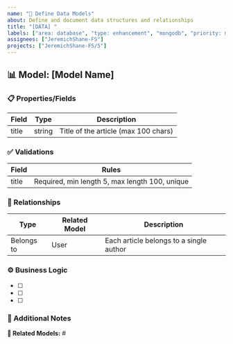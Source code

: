 ```yaml
---
name: "🎯 Define Data Models"
about: Define and document data structures and relationships
title: "[DATA] "
labels: ["area: database", "type: enhancement", "mongodb", "priority: medium"]
assignees: ["JeremichShane-FS"]
projects: ["JeremichShane-FS/5"]
---
```


## 📊 Model: [Model Name]

### 📋 Properties/Fields

| Field | Type   | Description                          |
| ----- | ------ | ------------------------------------ |
| title | string | Title of the article (max 100 chars) |

<!-- Examples:
| content | text | Main content of the article |
| publishedAt | datetime | When the article was published |
| authorId | integer | Foreign key to User model | -->

### ✅ Validations

| Field | Rules                                          |
| ----- | ---------------------------------------------- |
| title | Required, min length 5, max length 100, unique |

<!-- Examples:
| content | Required, min length 50 |
| publishedAt | Required for published status |
| authorId | Required, must exist in Users table | -->

### 🔗 Relationships

| Type       | Related Model | Description                             |
| ---------- | ------------- | --------------------------------------- |
| Belongs to | User          | Each article belongs to a single author |

<!-- Examples:
| Has many | Comment | An article can have multiple comments |
| Has many | Tag | Through ArticleTags join table | -->

### ⚙️ Business Logic

<!-- Examples:
- [ ] Articles cannot be published without an author
- [ ] Draft articles should not appear in public listings
- [ ] When archived, all associated comments should be hidden -->

- [ ]
- [ ]
- [ ]

### 📝 Additional Notes

<!-- Example: This model will need appropriate indexes for performance. Consider implementing soft delete functionality. -->

**🔗 Related Models:** #
